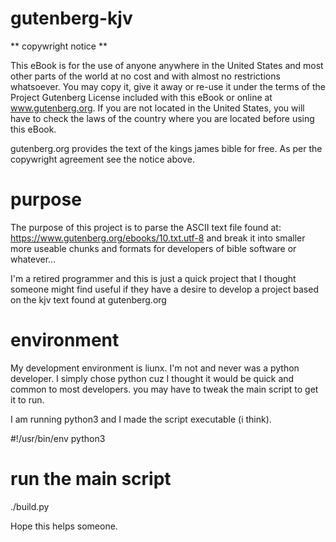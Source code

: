 # gutenberg-kjv

** copywright notice **

This eBook is for the use of anyone anywhere in the United States and most other parts of the world at no cost and with almost no restrictions whatsoever. You may copy it, give it away or re-use it under the terms of the Project Gutenberg License included with this eBook or online at www.gutenberg.org. If you are not located in the United States, you will have to check the laws of the country where you are located before using this eBook.


gutenberg.org provides the text of the kings james bible for free. As per the copywright agreement see the notice above.


# purpose

The purpose of this project is to parse the ASCII text file found at: https://www.gutenberg.org/ebooks/10.txt.utf-8
and break it into smaller more useable chunks and formats for developers of bible software or whatever...

I'm a retired programmer and this is just a quick project that I thought someone might find useful if they have a desire to develop a project based on the kjv text found at gutenberg.org

# environment

My development environment is liunx. I'm not and never was a python developer. I simply chose python cuz I thought it would be quick and common to most developers.  you may have to tweak the main script to get it to run.

I am running python3 and I made the script executable (i think).

#!/usr/bin/env python3


# run the main script

./build.py

Hope this helps someone.
